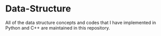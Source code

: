 # Data-Structure
All of the data structure concepts and codes that I have implemented in Python and C++ are maintained in this repository.
